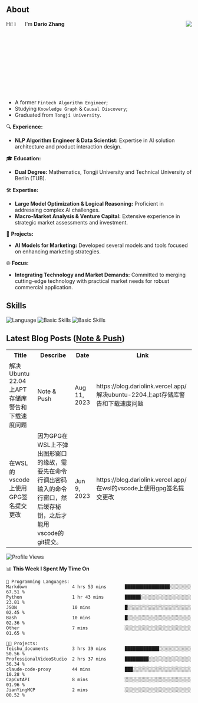 ## About

<img align="right" src="https://github-readme-stats.vercel.app/api?username=dario-github&show_icons=true&bg_color=00000000&hide_title=true&hide_border=true&include_all_commits=true&count_private=true&theme=transparent" />

Hi! <img src="https://media.giphy.com/media/hvRJCLFzcasrR4ia7z/giphy.gif" width="5%"> I'm **Dario Zhang**

- A former `Fintech Algorithm Engineer`;
- Studying `Knowledge Graph` & `Causal Discovery`;
- Graduated from `Tongji University`.

🔍 **Experience:**
- **NLP Algorithm Engineer & Data Scientist:** Expertise in AI solution architecture and product interaction design.

🎓 **Education:**
- **Dual Degree:** Mathematics, Tongji University and Technical University of Berlin (TUB).

🛠️ **Expertise:**
- **Large Model Optimization & Logical Reasoning:** Proficient in addressing complex AI challenges.
- **Macro-Market Analysis & Venture Capital:** Extensive experience in strategic market assessments and investment.

🚀 **Projects:**
- **AI Models for Marketing:** Developed several models and tools focused on enhancing marketing strategies.

🌐 **Focus:**
- **Integrating Technology and Market Demands:** Committed to merging cutting-edge technology with practical market needs for robust commercial application.


## Skills

![Language](https://skillicons.dev/icons?i=py,matlab,pytorch,latex,regex,mysql,sqlite)
![Basic Skills](https://skillicons.dev/icons?i=bash,git,linux,md)
![Basic Skills](https://skillicons.dev/icons?i=vim,vscode,jupyterlab)

## Latest Blog Posts ([Note & Push](https://blog.dariolink.vercel.app/))

<table>
  <tr><th>Title</th><th>Describe</th><th>Date</th><th>Link</th></tr>
  <!-- BLOG-POST-LIST:START --><tr><td>解决Ubuntu 22.04上APT存储库警告和下载速度问题</td><td>Note &amp; Push</td><td>Aug 11, 2023</td><td>https://blog.dariolink.vercel.app/解决ubuntu-2204上apt存储库警告和下载速度问题</td></tr><tr><td>在WSL的vscode上使用GPG签名提交更改</td><td>因为GPG在WSL上不弹出图形窗口的缘故，需要先在命令行调出密码输入的命令行窗口，然后缓存秘钥，之后才能用vscode的git提交。</td><td>Jun 9, 2023</td><td>https://blog.dariolink.vercel.app/在wsl的vscode上使用gpg签名提交更改</td></tr><!-- BLOG-POST-LIST:END -->
</table>

<!--START_SECTION:waka-->
![Profile Views](http://img.shields.io/badge/Profile%20Views-3-blue)

📊 **This Week I Spent My Time On** 

```text
💬 Programming Languages: 
Markdown                 4 hrs 53 mins       █████████████████░░░░░░░░   67.51 % 
Python                   1 hr 43 mins        ██████░░░░░░░░░░░░░░░░░░░   23.81 % 
JSON                     10 mins             █░░░░░░░░░░░░░░░░░░░░░░░░   02.45 % 
Bash                     10 mins             █░░░░░░░░░░░░░░░░░░░░░░░░   02.36 % 
Other                    7 mins              ░░░░░░░░░░░░░░░░░░░░░░░░░   01.65 % 

🐱‍💻 Projects: 
feishu_documents         3 hrs 39 mins       █████████████░░░░░░░░░░░░   50.56 % 
ProfessionalVideoStudio  2 hrs 37 mins       █████████░░░░░░░░░░░░░░░░   36.34 % 
claude-code-proxy        44 mins             ███░░░░░░░░░░░░░░░░░░░░░░   10.28 % 
CapCutAPI                8 mins              ░░░░░░░░░░░░░░░░░░░░░░░░░   01.96 % 
JianYingMCP              2 mins              ░░░░░░░░░░░░░░░░░░░░░░░░░   00.52 % 
```


<!--END_SECTION:waka-->
